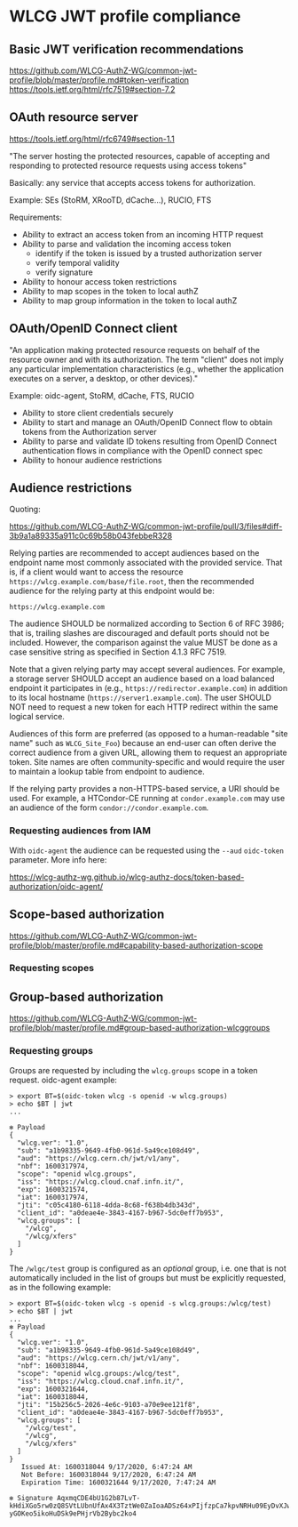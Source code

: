 # WLCG JWT profile compliance

## Basic JWT verification recommendations

https://github.com/WLCG-AuthZ-WG/common-jwt-profile/blob/master/profile.md#token-verification
https://tools.ietf.org/html/rfc7519#section-7.2

## OAuth resource server 

https://tools.ietf.org/html/rfc6749#section-1.1

"The server hosting the protected resources, capable of accepting
and responding to protected resource requests using access tokens"

Basically: any service that accepts access tokens for authorization.

Example: SEs (StoRM, XRooTD, dCache...), RUCIO, FTS

Requirements:

- Ability to extract an access token from an incoming HTTP request
- Ability to parse and validation the incoming access token
  - identify if the token is issued by a trusted authorization server
  - verify temporal validity
  - verify signature
- Ability to honour access token restrictions
- Ability to map scopes in the token to local authZ
- Ability to map group information in the token to local authZ

## OAuth/OpenID Connect client 

"An application making protected resource requests on behalf of the
resource owner and with its authorization.  The term "client" does
not imply any particular implementation characteristics (e.g.,
whether the application executes on a server, a desktop, or other
devices)."

Example: oidc-agent, StoRM, dCache, FTS, RUCIO

- Ability to store client credentials securely
- Ability to start and manage an OAuth/OpenID Connect flow to obtain tokens
  from the Authorization server
- Ability to parse and validate ID tokens resulting from OpenID Connect
  authentication flows in compliance with the OpenID connect spec
- Ability to honour audience restrictions

## Audience restrictions

Quoting:

https://github.com/WLCG-AuthZ-WG/common-jwt-profile/pull/3/files#diff-3b9a1a89335a911c0c69b58b043febbeR328

Relying parties are recommended to accept audiences based on the endpoint name
most commonly associated with the provided service. That is, if a client would
want to access the resource `https://wlcg.example.com/base/file.root`, then the
recommended audience for the relying party at this endpoint would be:

```
https://wlcg.example.com
```

The audience SHOULD be normalized according to Section 6 of RFC 3986; that is,
trailing slashes are discouraged and default ports should not be included.
However, the comparison against the value MUST be done as a case sensitive
string as specified in Section 4.1.3 RFC 7519.

Note that a given relying party may accept several audiences.  For example, a
storage server SHOULD accept an audience based on a load balanced endpoint it
participates in (e.g., `https://redirector.example.com`) in addition to its
local hostname (`https://server1.example.com`).  The user SHOULD NOT need to
request a new token for each HTTP redirect within the same logical service.

Audiences of this form are preferred (as opposed to a human-readable "site
name" such as `WLCG_Site_Foo`) because an end-user can often derive the correct
audience from a given URL, allowing them to request an appropriate token.  Site
names are often community-specific and would require the user to maintain a
lookup table from endpoint to audience.

If the relying party provides a non-HTTPS-based service, a URI should be used.
For example, a HTCondor-CE running at `condor.example.com` may use an audience
of the form `condor://condor.example.com`.

### Requesting audiences from IAM 

With `oidc-agent` the audience can be requested using the `--aud` `oidc-token`
parameter. More info here:

https://wlcg-authz-wg.github.io/wlcg-authz-docs/token-based-authorization/oidc-agent/

## Scope-based authorization

https://github.com/WLCG-AuthZ-WG/common-jwt-profile/blob/master/profile.md#capability-based-authorization-scope

### Requesting scopes 

## Group-based authorization

https://github.com/WLCG-AuthZ-WG/common-jwt-profile/blob/master/profile.md#group-based-authorization-wlcggroups

### Requesting groups

Groups are requested by including the `wlcg.groups` scope in a token request.
oidc-agent example:

```
> export BT=$(oidc-token wlcg -s openid -w wlcg.groups)
> echo $BT | jwt
...

✻ Payload
{
  "wlcg.ver": "1.0",
  "sub": "a1b98335-9649-4fb0-961d-5a49ce108d49",
  "aud": "https://wlcg.cern.ch/jwt/v1/any",
  "nbf": 1600317974,
  "scope": "openid wlcg.groups",
  "iss": "https://wlcg.cloud.cnaf.infn.it/",
  "exp": 1600321574,
  "iat": 1600317974,
  "jti": "c05c4180-6118-4dda-8c68-f638b4db343d",
  "client_id": "a0deae4e-3843-4167-b967-5dc0eff7b953",
  "wlcg.groups": [
    "/wlcg",
    "/wlcg/xfers"
  ]
}
```

The `/wlgc/test` group is configured as an _optional_ group, i.e. one that is
not automatically included in the list of groups but must be explicitly requested,
as in the following example:

```
> export BT=$(oidc-token wlcg -s openid -s wlcg.groups:/wlcg/test)
> echo $BT | jwt
...
✻ Payload
{
  "wlcg.ver": "1.0",
  "sub": "a1b98335-9649-4fb0-961d-5a49ce108d49",
  "aud": "https://wlcg.cern.ch/jwt/v1/any",
  "nbf": 1600318044,
  "scope": "openid wlcg.groups:/wlcg/test",
  "iss": "https://wlcg.cloud.cnaf.infn.it/",
  "exp": 1600321644,
  "iat": 1600318044,
  "jti": "15b256c5-2026-4e6c-9103-a70e9ee121f8",
  "client_id": "a0deae4e-3843-4167-b967-5dc0eff7b953",
  "wlcg.groups": [
    "/wlcg/test",
    "/wlcg",
    "/wlcg/xfers"
  ]
}
   Issued At: 1600318044 9/17/2020, 6:47:24 AM
   Not Before: 1600318044 9/17/2020, 6:47:24 AM
   Expiration Time: 1600321644 9/17/2020, 7:47:24 AM

✻ Signature AqxmqCDE4bU1G2b87LvT-kHdiXGo5rw0zQ8SVtLUbnUfAx4X3TztWe0ZaIoaADSz64xPIjfzpCa7kpvNRHu09EyDvXJwxMMbMsCgwUZCfWke3h2TVpY3OgULq_sYqATJvY_uBsoSG6-yGOKeo5ikoHuDSk9ePHjrVb2Bybc2ko4
```
